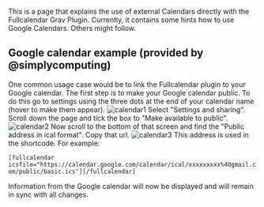 This is a page that explains the use of external Calendars directly with the Fullcalendar Grav Plugin.
Currently, it contains some hints how to use Google Calendars.
Others might follow.

## Google calendar example (provided by @simplycomputing)
One common usage case would be to link the Fullcalendar plugin to your Google calendar. The first step is to make your Google calendar public. To do this go to settings using the three dots at the end of your calendar name (hover to make them appear). 
![calendar1](https://user-images.githubusercontent.com/46998578/145481758-e7378864-285a-4168-815d-ae491e030b61.png)
Select "Settings and sharing". Scroll down the page and tick the box to "Make available to public".
![calendar2](https://user-images.githubusercontent.com/46998578/145481928-761df0c2-07dd-4c68-8793-924085af858a.png)
Now scroll to the bottom of that screen and find the "Public address in ical format". Copy that url.
![calendar3](https://user-images.githubusercontent.com/46998578/145482285-1226c7ff-8ccb-496b-afc9-7f5ea6770a62.png)
This address is used in the shortcode. For example:

`[fullcalendar icsfile="https://calendar.google.com/calendar/ical/xxxxxxxxx%40gmail.com/public/basic.ics"][/fullcalendar]`

Information from the Google calendar will now be displayed and will remain in sync with all changes. 
